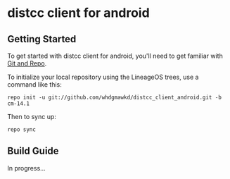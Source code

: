 distcc client for android
=========================

Getting Started
---------------

To get started with distcc client for android, you'll need to get
familiar with [Git and Repo](http://source.android.com/source/using-repo.html).

To initialize your local repository using the LineageOS trees, use a command like this:

    repo init -u git://github.com/whdgmawkd/distcc_client_android.git -b cm-14.1

Then to sync up:

    repo sync

Build Guide
-----------

In progress...
